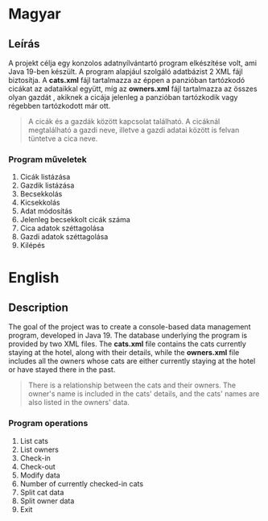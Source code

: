 # Magyar
## Leírás
A projekt célja egy konzolos adatnyílvántartó program elkészítése volt, ami Java 19-ben készült.
A program alapjául szolgáló adatbázist 2 XML fájl biztosítja.
A **cats.xml** fájl tartalmazza az éppen a panzióban tartózkodó cicákat az adataikkal együtt, míg az **owners.xml** fájl tartalmazza az összes olyan gazdát , akiknek a cicája jelenleg a 
panzióban tartózkodik vagy régebben tartózkodott már ott.

> A cicák és a gazdák között kapcsolat található. A cicáknál megtalálható a gazdi neve, illetve a gazdi adatai között is felvan tüntetve a cica neve.

### Program műveletek
1. Cicák listázása
2. Gazdik listázása
3. Becsekkolás
4. Kicsekkolás
5. Adat módosítás
6. Jelenleg becsekkolt cicák száma
7. Cica adatok széttagolása
8. Gazdi adatok széttagolása
0. Kilépés

# English
## Description
The goal of the project was to create a console-based data management program, developed in Java 19.
The database underlying the program is provided by two XML files.
The **cats.xml** file contains the cats currently staying at the hotel, along with their details, while the 
**owners.xml** file includes all the owners whose cats are either currently staying at the hotel or have stayed there in the past.

> There is a relationship between the cats and their owners. The owner's name is included in the cats' details, and the cats' names are also listed in the owners' data.

### Program operations
1. List cats
2. List owners
3. Check-in
4. Check-out
5. Modify data
6. Number of currently checked-in cats
7. Split cat data
8. Split owner data
0. Exit
